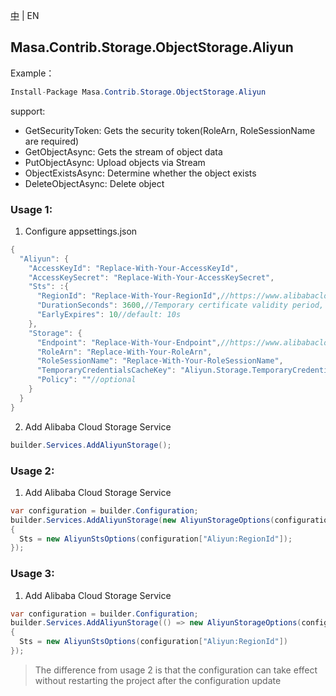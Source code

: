 [中](README.zh-CN.md) | EN

## Masa.Contrib.Storage.ObjectStorage.Aliyun

Example：

````C#
Install-Package Masa.Contrib.Storage.ObjectStorage.Aliyun
````

support:
* GetSecurityToken: Gets the security token(RoleArn, RoleSessionName are required)
* GetObjectAsync: Gets the stream of object data
* PutObjectAsync: Upload objects via Stream
* ObjectExistsAsync: Determine whether the object exists
* DeleteObjectAsync: Delete object

### Usage 1:

1. Configure appsettings.json
```` C#
{
  "Aliyun": {
    "AccessKeyId": "Replace-With-Your-AccessKeyId",
    "AccessKeySecret": "Replace-With-Your-AccessKeySecret",
    "Sts": :{
      "RegionId": "Replace-With-Your-RegionId",//https://www.alibabacloud.com/help/en/resource-access-management/latest/endpoints#reference-sdg-3pv-xdb
      "DurationSeconds": 3600,//Temporary certificate validity period, default: 3600s
      "EarlyExpires": 10//default: 10s
    },
    "Storage": {
      "Endpoint": "Replace-With-Your-Endpoint",//https://www.alibabacloud.com/help/en/object-storage-service/latest/regions-and-endpoints#section-plb-2vy-5db
      "RoleArn": "Replace-With-Your-RoleArn",
      "RoleSessionName": "Replace-With-Your-RoleSessionName",
      "TemporaryCredentialsCacheKey": "Aliyun.Storage.TemporaryCredentials",//optional, default: Aliyun.Storage.TemporaryCredentials
      "Policy": ""//optional
    }
  }
}
````

2. Add Alibaba Cloud Storage Service

````C#
builder.Services.AddAliyunStorage();
````

### Usage 2:

1. Add Alibaba Cloud Storage Service

````C#
var configuration = builder.Configuration;
builder.Services.AddAliyunStorage(new AliyunStorageOptions(configuration["Aliyun:AccessKeyId"], configuration["Aliyun:AccessKeySecret"], configuration["Aliyun:RoleArn"], configuration["Aliyun:RoleSessionName"])
{
  Sts = new AliyunStsOptions(configuration["Aliyun:RegionId"]);
});
````

### Usage 3:

1. Add Alibaba Cloud Storage Service

````C#
var configuration = builder.Configuration;
builder.Services.AddAliyunStorage(() => new AliyunStorageOptions(configuration["Aliyun:AccessKeyId"], configuration["Aliyun:AccessKeySecret"], configuration["Aliyun:RoleArn"], configuration["Aliyun:RoleSessionName"])
{
  Sts = new AliyunStsOptions(configuration["Aliyun:RegionId"])
});
````

> The difference from usage 2 is that the configuration can take effect without restarting the project after the configuration update